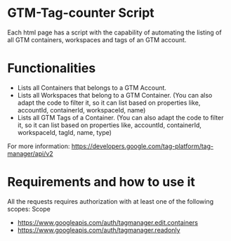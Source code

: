 # GTM-Tag-counter Script
Each html page has a script with the capability of automating the listing of all GTM containers, workspaces and tags of an GTM account.
# Functionalities
- Lists all Containers that belongs to a GTM Account. 
- Lists all Workspaces that belong to a GTM Container. (You can also adapt the code to filter it, so it can list based on properties like, accountId, containerId, workspaceId, name)
- Lists all GTM Tags of a Container.  (You can also adapt the code to filter it, so it can list based on properties like, accountId, containerId, workspaceId, tagId, name, type)

For more information: https://developers.google.com/tag-platform/tag-manager/api/v2

# Requirements and how to use it

All the requests requires authorization with at least one of the following scopes:
Scope
* https://www.googleapis.com/auth/tagmanager.edit.containers
* https://www.googleapis.com/auth/tagmanager.readonly
